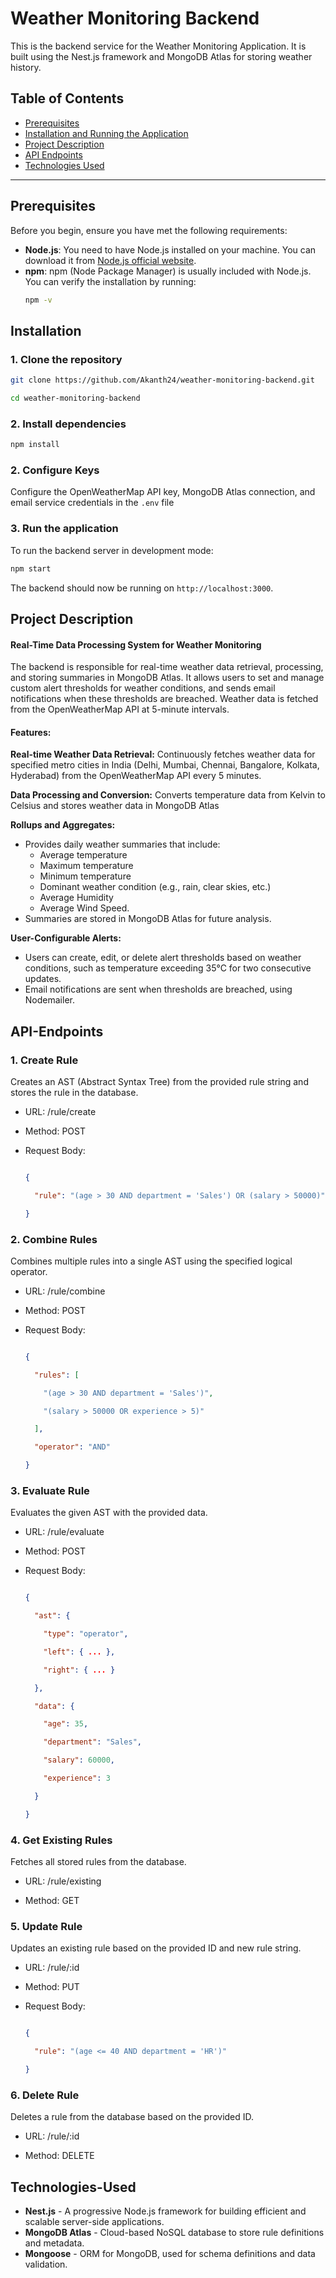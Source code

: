 # Weather Monitoring Backend

This is the backend service for the Weather Monitoring Application. It is built using the Nest.js framework and MongoDB Atlas for storing weather history.

## Table of Contents
- [Prerequisites](#prerequisites)
- [Installation and Running the Application](#installation)
- [Project Description](#project-description)
- [API Endpoints](#API-Endpoints)
- [Technologies Used](#Technologies-Used)

---

## Prerequisites

Before you begin, ensure you have met the following requirements:

- **Node.js**: You need to have Node.js installed on your machine. You can download it from [Node.js official website](https://nodejs.org/).
- **npm**: npm (Node Package Manager) is usually included with Node.js. You can verify the installation by running:
  ```bash
  npm -v
  ```

## Installation

### 1. Clone the repository
```bash
git clone https://github.com/Akanth24/weather-monitoring-backend.git
```
```bash
cd weather-monitoring-backend
```
### 2. Install dependencies

```bash
npm install
```

### 2. Configure Keys

Configure the OpenWeatherMap API key, MongoDB Atlas connection, and email service credentials in the ``` .env ``` file

### 3. Run the application
To run the backend server in development mode:

```bash
npm start
```

The backend should now be running on `http://localhost:3000`.

## Project Description

#### Real-Time Data Processing System for Weather Monitoring
The backend is responsible for real-time weather data retrieval, processing, and storing summaries in MongoDB Atlas. It allows users to set and manage custom alert thresholds for weather conditions, and sends email notifications when these thresholds are breached. Weather data is fetched from the OpenWeatherMap API at 5-minute intervals.

#### Features:

**Real-time Weather Data Retrieval:** Continuously fetches weather data for specified metro cities in India (Delhi, Mumbai, Chennai, Bangalore, Kolkata, Hyderabad) from the OpenWeatherMap API every 5 minutes.

**Data Processing and Conversion:** Converts temperature data from Kelvin to Celsius and stores weather data in MongoDB Atlas

**Rollups and Aggregates:**
- Provides daily weather summaries that include:
  - Average temperature
  - Maximum temperature
  - Minimum temperature
  - Dominant weather condition (e.g., rain, clear skies, etc.)
  - Average Humidity
  - Average Wind Speed.
- Summaries are stored in MongoDB Atlas for future analysis.

**User-Configurable Alerts:**
- Users can create, edit, or delete alert thresholds based on weather conditions, such as temperature exceeding 35°C for two consecutive updates.
- Email notifications are sent when thresholds are breached, using Nodemailer.

## API-Endpoints

### 1. Create Rule

Creates an AST (Abstract Syntax Tree) from the provided rule string and stores the rule in the database.

- URL: /rule/create

- Method: POST

- Request Body:

  ```json

  {

    "rule": "(age > 30 AND department = 'Sales') OR (salary > 50000)"

  }

  ```

### 2. Combine Rules

Combines multiple rules into a single AST using the specified logical operator.

- URL: /rule/combine

- Method: POST

- Request Body:

  ```json

  {

    "rules": [

      "(age > 30 AND department = 'Sales')",

      "(salary > 50000 OR experience > 5)"

    ],

    "operator": "AND"

  }

  ```


### 3. Evaluate Rule

Evaluates the given AST with the provided data.

- URL: /rule/evaluate

- Method: POST

- Request Body:

  ```json

  {

    "ast": {

      "type": "operator",

      "left": { ... },

      "right": { ... }

    },

    "data": {

      "age": 35,

      "department": "Sales",

      "salary": 60000,

      "experience": 3

    }

  }

  ```

### 4. Get Existing Rules

Fetches all stored rules from the database.

- URL: /rule/existing

- Method: GET


### 5. Update Rule

Updates an existing rule based on the provided ID and new rule string.

- URL: /rule/:id

- Method: PUT

- Request Body:

  ```json

  {

    "rule": "(age <= 40 AND department = 'HR')"

  }

  ```


### 6. Delete Rule

Deletes a rule from the database based on the provided ID.

- URL: /rule/:id

- Method: DELETE



## Technologies-Used
* **Nest.js** - A progressive Node.js framework for building efficient and scalable server-side applications.
* **MongoDB Atlas** - Cloud-based NoSQL database to store rule definitions and metadata.
* **Mongoose** - ORM for MongoDB, used for schema definitions and data validation.
